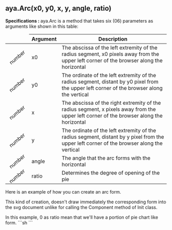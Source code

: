 ## aya.Arc(x0, y0, x, y, angle, ratio)

<style>
.empty-space{
    visibility:hidden;
    display:inline-block;
    border:none;
}
.table_1 .thead-row {
    border-top:none;
}
.type_style{
    transform:rotate(-40deg);
}
</style>
<body>
<b>Specifications : </b>  aya.Arc is a method that takes six (06) parameters as arguments like shown in this table:

<table class='table_1'>
    <thead>
    <tr class="thead-row">
        <th class="empty-space"></th>
        <th>Argument</th>
        <th>Description</th>
    </tr>
    </thead>
    <tbody>
    <tr>
        <td class="type_style">number</td>
        <td>x0</td>
        <td>The abscissa of the left extremity of the radius segment, x0 pixels away from the upper left corner of the browser along the horizontal
        </td>
    </tr>
    <tr>
        <td class="type_style">number</td>
        <td>y0</td>
        <td>The ordinate of the left extremity of the radius segment, distant by y0 pixel from the upper left corner of the browser along the vertical
        </td>
    </tr>
    <tr>
        <td class="type_style">number</td>
        <td>x</td>
        <td>The abscissa of the right extremity of the radius segment, x pixels away from the upper left corner of the browser along the horizontal
        </td>
    </tr>
    <tr>
        <td class="type_style">number</td>
        <td>y</td>
        <td>The ordinate of the left extremity of the radius segment, distant by y pixel from the upper left corner of the browser along the vertical
        </td>
    </tr>
     <tr>
        <td class="type_style">number</td>
        <td>angle</td>
        <td>The angle that the arc forms with the horizontal</td>
    </tr>
     <tr>
        <td class="type_style">number</td>
        <td>ratio</td>
        <td>Determines the degree of opening of the pie</td>
    </tr>
    </tbody>
</table>

<!-- ## attributs -->
<!--
<table class='table_2'>
    <thead>
    <tr class="thead-row">
        <th>Attribut</th>
        <th>Description</th>
    </tr>
    </thead>
    <tbody>
    <tr>
        <td>this.uuid</td>
        <td>identifiant de la forme</td>
    </tr>
    <tr>
        <td>this.x0</td>
        <td>abscisse du point de départ</td>
    </tr>
    <tr>
        <td>this.y0</td>
        <td>ordonnée du point de départ</td>
    </tr>
     <tr>
        <td>this.x</td>
        <td>abscisse du point d'arrivé</td>
    </tr>
    <tr>
        <td>this.y</td>
        <td>ordonnée du point de départ</td>
    </tr>
     <tr>
        <td>this.angle</td>
        <td>en degré pour donner ni'mporte quelle courbure désirée à son arc</td>
    </tr>
    <tr>
        <td>this.ratio</td>
        <td>ajoute une précision afin de faire exactement 1/4 de cercle, 1/8 de cercle etc...</td>
    </tr>
     <tr>
        <td>this.svg</td>
        <td>La largeur de la forme rectangulaire</td>
    </tr>
     <tr>
        <td>this.event</td>
        <td>La largeur de la forme rectangulaire</td>
    </tr>
     <tr>
        <td>this.config</td>
        <td>La largeur de la forme rectangulaire</td>
    </tr>
    </tbody>
</table>
 -->
</body> 

<!-- ## aya.Arc.addEvent -->
<!-- 
Cette méthode nous permet d'ajouter un événement à ce formulaire ; nous enregistrons l'événement et le callback associé pour pouvoir le retirer facilement après
<table class='table_3'>
    <thead>
    <tr class="thead-row">
        <th>Argument</th>
        <th>Description</th>
    </tr>
    </thead>
    <tbody>
    <tr>
        <td>event</td>
        <td>l'événement</td>
    </tr>
    <tr>
        <td>callback</td>
        <td>Ce callback est soit défini par l'utilisateur lors de l'ajout d'autres événements personnalisés, soit un callback déjà défini dans event.js</td>
    </tr>
    </tbody>
</table>
 -->
<!-- ## aya.Arc.deleteEvent -->

<!-- Cette méthode nous permet de supprimer un événement spécifique passé comme paramètre de type chaîne.
<table class='table_4'>
    <thead>
        <tr class="thead-row">
            <th>Argument</th>
            <th>Description</th>
        </tr>
    </thead>
    <tbody>
        <tr>
            <td>event</td>
            <td>l'élévenement</td>
        </tr>
    </tbody>
</table> -->

<!-- ## aya.Arc.addChild -->
<!-- 
Nous pouvons construire n'importe quelle forme en ajoutant à un composant de base des enfants de forme
<table class='table_4'>
    <thead>
    <tr class="thead-row">
        <th>Argument</th>
        <th>Description</th>
    </tr>
    </thead>
    <tbody>
    <tr>
        <td>child</td>
        <td>Ce formulaire ( @extend Form) est ajouté comme enfant à un composant avec un formulaire.</td>
    </tr>
    <tr>
        <td>translate</td>
        <td> { parent, child } Cette fonction nous permet de positionner l'enfant par rapport à son parent</td>
    </tr>
    <tr>
        <td>rotate</td>
        <td> { parent, enfant } Cette fonction nous permet d'appliquer une rotation de l'enfant en prenant en compte compte de sa position relative et du centre de rotation</td>
    </tr>
    </tbody>
    </table>

## aya.Circle.draw

draw déssine le cercle avec les paramètres spécifiés

## aya.Circle.removeFromDOM

 supprime l'élément du DOM

## aya.circle.redraw

redessine la forme après un événement ex: move, resize etc... -->


Here is an example of how you can create an arc form.
<p>This kind of creation, doesn't draw immediately the corresponding form into the svg document unlike for calling the Component method of Init class.</p>
In this example, 0 as ratio mean that we'll have a portion of pie chart like form.
```sh
<script>
   var arc = aya.Arc(100, 100, 300, 100, 50, 0);
   arc.draw();
</script>
```
